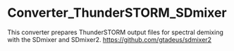 # Converter_ThunderSTORM_SDmixer
This converter prepares ThunderSTORM output files for spectral demixing with the SDmixer and SDmixer2.
https://github.com/gtadeus/sdmixer2

